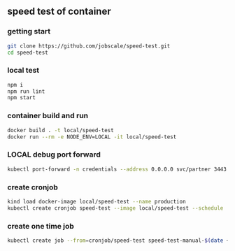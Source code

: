 ## speed test of container

### getting start
```bash
git clone https://github.com/jobscale/speed-test.git
cd speed-test
```

### local test
```bash
npm i
npm run lint
npm start
```

### container build and run
```bash
docker build . -t local/speed-test
docker run --rm -e NODE_ENV=LOCAL -it local/speed-test
```

### LOCAL debug port forward
```bash
kubectl port-forward -n credentials --address 0.0.0.0 svc/partner 3443:443
```

### create cronjob
```bash
kind load docker-image local/speed-test --name production
kubectl create cronjob speed-test --image local/speed-test --schedule '0/7 * * * *'
```

### create one time job
```bash
kubectl create job --from=cronjob/speed-test speed-test-manual-$(date +'%Y%m%d-%H%M%S')
```
